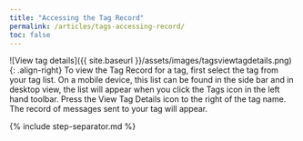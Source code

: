 ```yaml
---
title: "Accessing the Tag Record"
permalink: /articles/tags-accessing-record/
toc: false
---
```


![View tag details]({{ site.baseurl }}/assets/images/tagsviewtagdetails.png){: .align-right} To view the Tag Record for a tag, first select the tag from your tag list. On a mobile device, this list can be found in the side bar and in desktop view, the list will appear when you click the Tags icon in the left hand toolbar. Press the View Tag Details icon to the right of the tag name. The record of messages sent to your tag will appear.

{% include step-separator.md %}
